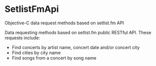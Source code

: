 # SetlistFmApi
Objective-C data request methods based on setlist.fm API

Data requesting methods based on setlist.fm public RESTful API.
These requests include:
- Find concerts by artist name, concert date and/or concert city
- Find cities by city name
- Find songs from a concert by song name

